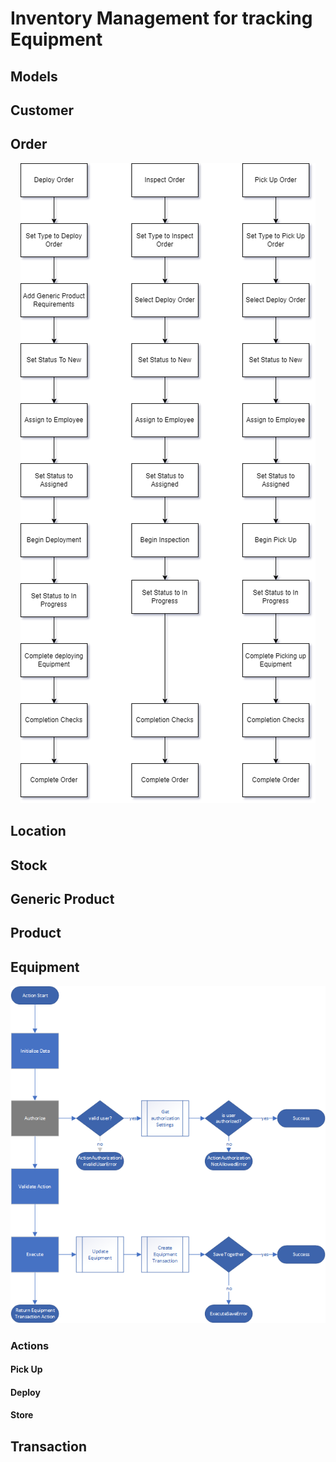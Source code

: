 # Inventory Management for tracking Equipment

## Models

## Customer
## Order
<p align="center">
<img alt="Order Process" src="images/Order%20Process.png"/>
</p>

## Location
## Stock
## Generic Product
## Product
## Equipment
<p align="center">
<img alt="Equipment Actions" src="images/equipment_actions.png"/>
</p>

### Actions
#### Pick Up
#### Deploy
#### Store
## Transaction

